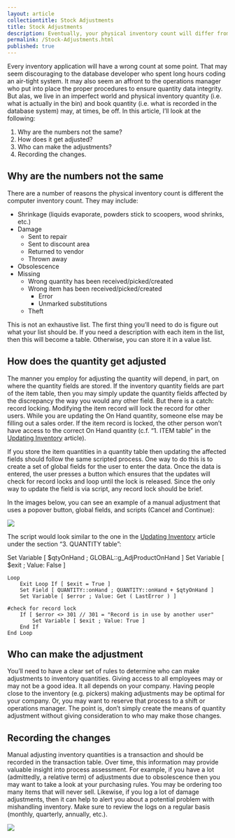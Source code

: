 ```yaml
---
layout: article
collectiontitle: Stock Adjustments
title: Stock Adjustments
description: Eventually, your physical inventory count will differ from your database.  Here is one way to manage that discrepancy..
permalink: /Stock-Adjustments.html
published: true
---
```


Every inventory application will have a wrong count at some point.  That may seem discouraging to the database developer who spent long hours coding an air-tight system.  It may also seem an affront to the operations manager who put into place the proper procedures to ensure quantity data integrity.  But alas, we live in an imperfect world and physical inventory quantity (i.e. what is actually in the bin) and book quantity (i.e. what is recorded in the database system) may, at times, be off.  In this article, I’ll look at the following:

1. Why are the numbers not the same?
2. How does it get adjusted?
3. Who can make the adjustments?
4. Recording the changes.

## Why are the numbers not the same
There are a number of reasons the physical inventory count is different the computer inventory count.  They may include:

* Shrinkage (liquids evaporate, powders stick to scoopers, wood shrinks, etc.)
* Damage
	* Sent to repair
	* Sent to discount area
	* Returned to vendor
	* Thrown away
* Obsolescence
* Missing
	* Wrong quantity has been received/picked/created
	* Wrong item has been received/picked/created
		* Error
		* Unmarked substitutions
	* Theft

This is not an exhaustive list.  The first thing you’ll need to do is figure out what your list should be.  If you need a description with each item in the list, then this will become a table.  Otherwise, you can store it in a value list.

## How does the quantity get adjusted
The manner you employ for adjusting the quantity will depend, in part, on where the quantity fields are stored.  If the inventory quantity fields are part of the item table, then you may simply update the quantity fields affected by the discrepancy the way you would any other field.  But there is a catch: record locking.  Modifying the item record will lock the record for other users.  While you are updating the On Hand quantity, someone else may be filling out a sales order.  If the item record is locked, the other person won’t have access to the correct On Hand quantity (c.f. “1. ITEM table” in the [Updating Inventory](http://filemakerinventoryresources.com/Updating-Inventory.html) article).

If you store the item quantities in a quantity table then updating the affected fields should follow the same  scripted process.  One way to do this is to create a set of global fields for the user to enter the data.  Once the data is entered, the user presses a button which ensures that the updates will check for record locks and loop until the lock is released.  Since the only way to update the field is via script, any record lock should be brief.

In the images below, you can see an example of a manual adjustment that uses a popover button, global fields, and scripts (Cancel and Continue):

![](http://newleafdata.com/images/FMIR_ManualAdjustment.png)

The script would look similar to the one in the [Updating Inventory](http://filemakerinventoryresources.com/Updating-Inventory.html) article under the section “3. QUANTITY table”:

Set Variable [ $qtyOnHand ; GLOBAL::g_AdjProductOnHand ]
Set Variable [ $exit ; Value: False ]

```
Loop
    Exit Loop If [ $exit = True ]
    Set Field [ QUANTITY::onHand ; QUANTITY::onHand + $qtyOnHand ]
    Set Variable [ $error ; Value: Get ( LastError ) ]

#check for record lock
    If [ $error <> 301 // 301 = "Record is in use by another user"
        Set Variable [ $exit ; Value: True ]
    End If
End Loop 
```

## Who can make the adjustment
You’ll need to have a clear set of rules to determine who can make adjustments to inventory quantities.  Giving access to all employees may or may not be a good idea.  It all depends on your company.  Having people close to the inventory (e.g. pickers) making adjustments may be optimal for your company.  Or, you may want to reserve that process to a shift or operations manager.  The point is, don’t simply create the means of quantity adjustment without giving consideration to who may make those changes.

## Recording the changes
Manual adjusting inventory quantities is a transaction and should be recorded in the transaction table.  Over time, this information may provide valuable insight into process assessment.  For example, if you have a lot (admittedly, a relative term) of adjustments due to obsolescence then you may want to take a look at your purchasing rules.  You may be ordering too many items that will never sell.  Likewise, if you log a lot of damage adjustments, then it can help to alert you about a potential problem with mishandling inventory.  Make sure to review the logs on a regular basis (monthly, quarterly, annually, etc.).

![](http://newleafdata.com/images/FMIR_Transaction_StockAdjustments.png)
